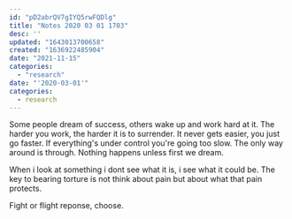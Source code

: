 ```yaml
---
id: "pD2abrQV7gIYQ5rwFQDlg"
title: "Notes 2020 03 01 1703"
desc: ''
updated: "1643013700658"
created: "1636922485904"
date: "2021-11-15"
categories: 
  - "research"
date: "'2020-03-01'"
categories:
  - research
---
```


Some people dream of success, others wake up and work hard at it. The harder you work, the harder it is to surrender. It never gets easier, you just go faster. If everything's under control you're going too slow. The only way around is through. Nothing happens unless first we dream.

When i look at something i dont see what it is, i see what it could be. The key to bearing torture is not think about pain but about what that pain protects.

Fight or flight reponse, choose.
